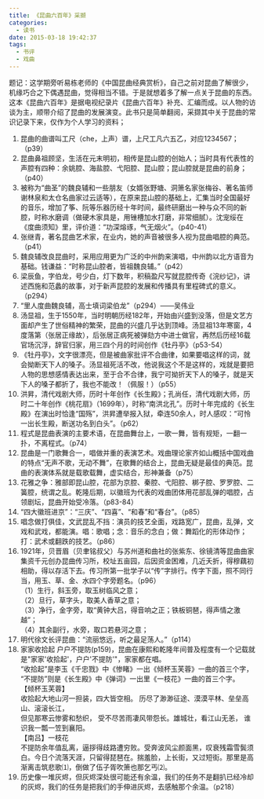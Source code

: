 ```yaml
---
title: 《昆曲六百年》采撷
categories:
  - 读书
date: 2015-03-18 19:42:37
tags:
  - 书评
  - 戏曲
---
```


题记：这学期旁听易栋老师的《中国昆曲经典赏析》，自己之前对昆曲了解很少，机缘巧合之下偶遇昆曲，觉得相当不错。于是就想着多了解一点关于昆曲的东西。这本《昆曲六百年》是据电视纪录片《昆曲六百年》补充、汇编而成。以人物的访谈为主，顺带介绍了昆曲的发展演变。此书只是简单翻阅，采撷其中关于昆曲的常识记录下来，仅作为个人学习的资料；

<!-- more -->

1.  昆曲的曲谱叫工尺（che，上声）谱，上尺工凡六五乙，对应1234567；（p39）
2.  昆曲鼻祖顾坚，生活在元末明初，相传是昆山腔的创始人；当时具有代表性的声腔有四种：余姚腔、海盐腔、弋阳腔、昆山腔；昆山腔就是昆曲的前身；（p40）
3.  被称为“曲圣”的魏良辅和一些朋友（女婿张野塘、洞箫名家张梅谷、著名笛师谢林泉和太仓名曲家过云适等），在原来昆山腔的基础上，汇集当时全国最好的音乐，增加了筝、阮等乐器历经十年时间，最终研磨出一种与众不同的新腔，时称水磨调（做硬木家具是，用锉槽加水打磨，非常细腻）。沈宠绥在《度曲须知》里，评价道：“功深熔琢，气无烟火”。（p40-41）
4.  张继青，著名昆曲艺术家，在业内，她的声音被很多人视为昆曲唱腔的典范。（p41）
5.  魏良辅改良昆曲时，采用应用更为广泛的中州韵来演唱，中州韵以北方语音为基础。钱谦益：“时称昆山腔者，皆祖魏良辅。”（p42）
6.  梁辰鱼，字伯龙，号少白，灯下数年，积稿盈尺写就昆腔传奇《浣纱记》，讲述西施和范蠡的故事，对于新声昆腔的发展和传播具有里程碑式的意义。（p294）
7.  “里人度曲魏良辅，高士填词梁伯龙”（p294）——吴伟业
8.  汤显祖，生于1550年，当时明朝历经182年，开始由兴盛到没落，但是文艺方面却产生了世俗精神的繁荣，昆曲的兴盛几乎达到顶峰。汤显祖13年寒窗，4度落第（张居正缘故），后张居正病死被弹劾方中进士做官，再然后历经16载官场沉浮，辞官归家，用三四个月的时间创作《牡丹亭》（p53-54）
9.  《牡丹亭》，文字很漂亮，但是被曲家批评不合曲律，如果要唱这样的词，就会拗断天下人的嗓子。汤显祖死活不改，他说我这个不是这样的，戏就是要把人物的思想感情表达出来，至于合不合律，我宁可拗折天下人的嗓子，就是天下人的嗓子都折了，我也不能改！（佩服！）（p55）
10.  洪昇，清代戏剧大师，历时十年创作《长生殿》；孔尚任，清代戏剧大师，历时二十年创作《桃花扇》（1699年），时称“南洪北孔”。历时十年完成的《长生殿》在演出时恰逢“国殇”，洪昇遭举报入狱，牵连50余人，时人感叹：“可怜一出长生殿，断送功名到白头”。（p62）
11.  程式是昆曲表演的主要术语，在昆曲舞台上，一歌一舞，皆有规矩，一翻一扑，不离程式。（p74）
12.  昆曲是一门歌舞合一，唱做并重的表演艺术。戏曲理论家齐如山概括中国戏曲的特点“无声不歌，无动不舞”，在歌舞的结合上，昆曲无疑是最佳的典范。昆曲的表演体系就是载歌载舞，虚实结合，形神兼备（p75）
13.  花雅之争：雅部即昆山腔，花部为京腔、秦腔、弋阳腔、梆子腔、罗罗腔、二簧腔，统谓之乱。乾隆后期，以徽班为代表的戏曲团体用花部乱弹的唱腔，占领剧坛，昆曲开始受冷落。（p83-84）
14.  “四大徽班进京”：“三庆”、“四喜”、“和春”和“春台”。（p85）
15.  唱念做打俱佳，文武昆乱不挡：演员的技艺全面，戏路宽广，昆曲，乱弹，文戏和武戏，都能演。唱：歌唱；念：音乐的念白；做：舞蹈化的形体动作；打：武术或翻跌的技艺。（p86）
16.  1921年，贝晋眉（贝聿铭叔父）与苏州道和曲社的张紫东、徐镜清等昆曲曲家集资千元创办昆曲传习所，校址五亩园，后因资金困难，几近夭折，得穆藕初相助，得以存活下去。传习所第一批学子以“传”字排行。传字下面，照不同行当，用玉、草、金、水四个字旁题名。（p96）  
    （1）生行，斜玉旁，取玉树临风之意；  
    （2）旦行，草字头，取美人香草之意；  
    （3）净行，金字旁，取“黄钟大吕，得音响之正；铁板铜琶，得声情之激越”；  
    （4）其余副行，水旁，取口若悬河之意；
17.  明代徐文长评昆曲：“流丽悠远，听之最足荡人。”（p114）
18.  家家收拾起 户户不提防(p159)，昆曲在康熙和乾隆年间普及程度有一个记载就是"家家'收拾起'，户户'不提防'"，家家都在唱。  
    “收拾起”是李玉《千忠戮》中《惨睹》一出《倾杯玉芙蓉》一曲的首三个字，  
    “不提防”则是《长生殿》中《弹词》一出里《一枝花》一曲的首三个字。  
    【倾杯玉芙蓉】  
    收拾起大地山河一担装，四大皆空相。 历尽了渺渺征途、漠漠平林、垒垒高山、滚滚长江，  
    但见那寒云惨雾和愁织， 受不尽苦雨凄风带怨长。雄城壮，看江山无恙， 谁识我一瓢一笠到襄阳。  
    【南吕】一枝花  
    不提防余年值乱离，逼拶得歧路遭穷败。受奔波风尘颜面黑，叹衰残霜雪鬓须白。今日个流落天涯，只留得琵琶在。揣羞脸，上长街，又过短街。那里是高渐离击筑悲歌⑴，倒做了伍子胥吹箫也那乞丐⑵。
19.  历史像一堆灰烬，但灰烬深处很可能还有余温，我们的任务不是翻扒已经冷却的灰烬，我们的任务是把我们的手伸进灰烬，去感触那个余温。（p218）
